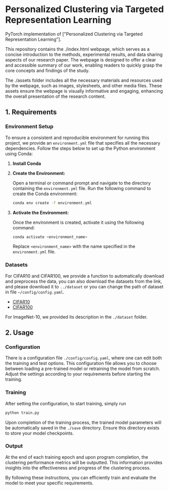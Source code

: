# Personalized Clustering via Targeted Representation Learning

PyTorch implementation of ["Personalized Clustering via Targeted Representation Learning"].

This repository contains the ./index.html webpage, which serves as a concise introduction to the methods, experimental results, and data sharing aspects of our research paper. The webpage is designed to offer a clear and accessible summary of our work, enabling readers to quickly grasp the core concepts and findings of the study.

The ./assets folder includes all the necessary materials and resources used by the webpage, such as images, stylesheets, and other media files. These assets ensure the webpage is visually informative and engaging, enhancing the overall presentation of the research content.

## 1. Requirements

### Environment Setup

To ensure a consistent and reproducible environment for running this project, we provide an `environment.yml` file that specifies all the necessary dependencies. Follow the steps below to set up the Python environment using Conda:

1. **Install Conda**

2. **Create the Environment:**

   Open a terminal or command prompt and navigate to the directory containing the `environment.yml` file. Run the following command to create the Conda environment:

   ```bash
   conda env create -f environment.yml
   ```

3. **Activate the Environment:**

   Once the environment is created, activate it using the following command:

   ```bash
   conda activate <environment_name>
   ```

   Replace `<environment_name>` with the name specified in the `environment.yml` file.

### Datasets

For CIFAR10 and CIFAR100, we provide a function to automatically download and preprocess the data, you can also download the datasets from the link, and please download it to `../dataset` or you can change the path of dataset in file `~/config/config.yaml`.

* [CIFAR10](https://www.cs.toronto.edu/~kriz/cifar-10-python.tar.gz)
* [CIFAR100](https://www.cs.toronto.edu/~kriz/cifar-100-python.tar.gz)

For ImageNet-10, we provided its description in the `./dataset` folder.



## 2. Usage

### Configuration

There is a configuration file `./config/config.yaml`, where one can edit both the training and test options. This configuration file allows you to choose between loading a pre-trained model or retraining the model from scratch. Adjust the settings according to your requirements before starting the training.

### Training

After setting the configuration, to start training, simply run

```bash
python train.py
```

Upon completion of the training process, the trained model parameters will be automatically saved in the `./save` directory. Ensure this directory exists to store your model checkpoints.

### Output

At the end of each training epoch and upon program completion, the clustering performance metrics will be outputted. This information provides insights into the effectiveness and progress of the clustering process.



By following these instructions, you can efficiently train and evaluate the model to meet your specific requirements.
